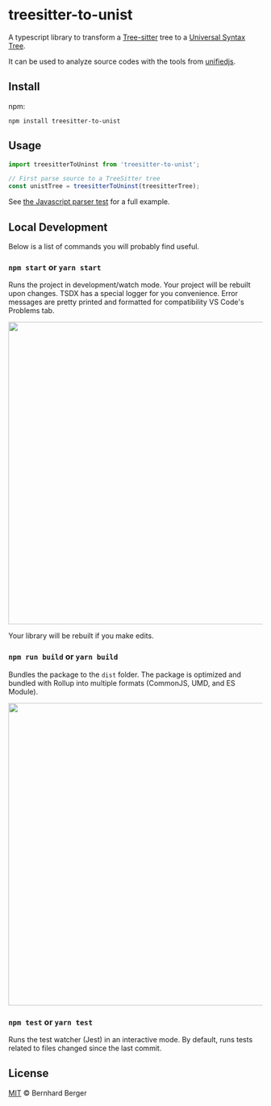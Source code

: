 # treesitter-to-unist

A typescript library to transform a [Tree-sitter](http://tree-sitter.github.io/) tree to a [Universal Syntax Tree](https://github.com/syntax-tree/unist).

It can be used to analyze source codes with the tools from [unifiedjs](https://unifiedjs.com).

## Install

npm:

```
npm install treesitter-to-unist
```

## Usage

```ts
import treesitterToUninst from 'treesitter-to-unist';

// First parse source to a TreeSitter tree
const unistTree = treesitterToUninst(treesitterTree);
```

See [the Javascript parser test](test/javascript.test.ts) for a full example.

## Local Development

Below is a list of commands you will probably find useful.

### `npm start` or `yarn start`

Runs the project in development/watch mode. Your project will be rebuilt upon changes. TSDX has a special logger for you convenience. Error messages are pretty printed and formatted for compatibility VS Code's Problems tab.

<img src="https://user-images.githubusercontent.com/4060187/52168303-574d3a00-26f6-11e9-9f3b-71dbec9ebfcb.gif" width="600" />

Your library will be rebuilt if you make edits.

### `npm run build` or `yarn build`

Bundles the package to the `dist` folder.
The package is optimized and bundled with Rollup into multiple formats (CommonJS, UMD, and ES Module).

<img src="https://user-images.githubusercontent.com/4060187/52168322-a98e5b00-26f6-11e9-8cf6-222d716b75ef.gif" width="600" />

### `npm test` or `yarn test`

Runs the test watcher (Jest) in an interactive mode.
By default, runs tests related to files changed since the last commit.

## License

[MIT](LICENSE) © Bernhard Berger
